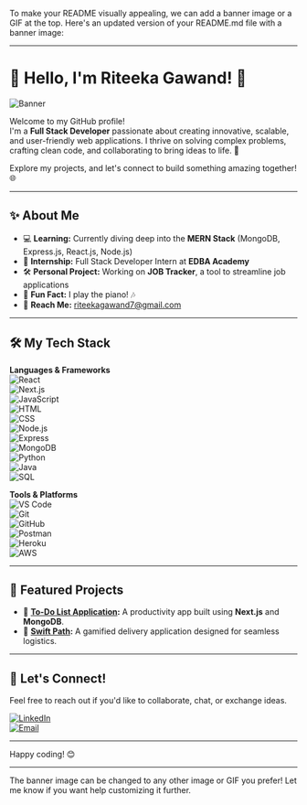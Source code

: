 To make your README visually appealing, we can add a banner image or a GIF at the top. Here's an updated version of your README.md file with a banner image:

---

# 🌟 Hello, I'm Riteeka Gawand! 👋  

![Banner](https://media.giphy.com/media/v1.Y2lkPTc5MGI3NjExZmRmN2Y3NTJkNzNhZDM0Nzg5ZjFjMGRhZDM5ODAyYjM5MDM1YzM2ZCZlcD12MV9naWZzX3NlYXJjaCZjdD1n/dWesBcTLavkZuG35MI/giphy.gif)  

Welcome to my GitHub profile!  
I'm a **Full Stack Developer** passionate about creating innovative, scalable, and user-friendly web applications. I thrive on solving complex problems, crafting clean code, and collaborating to bring ideas to life. 🚀  

Explore my projects, and let's connect to build something amazing together! 🌐  

---

## ✨ About Me  

- 💻 **Learning:** Currently diving deep into the **MERN Stack** (MongoDB, Express.js, React.js, Node.js)  
- 🌟 **Internship:** Full Stack Developer Intern at **EDBA Academy**  
- 🛠 **Personal Project:** Working on **JOB Tracker**, a tool to streamline job applications  
- 🎹 **Fun Fact:** I play the piano! 🎶  
- 📩 **Reach Me:** [riteekagawand7@gmail.com](mailto:riteekagawand7@gmail.com)  

---

## 🛠 My Tech Stack  

**Languages & Frameworks**  
![React](https://img.shields.io/badge/-React-333333?style=flat&logo=react)  
![Next.js](https://img.shields.io/badge/-Next.js-333333?style=flat&logo=nextdotjs)  
![JavaScript](https://img.shields.io/badge/-JavaScript-333333?style=flat&logo=javascript)  
![HTML](https://img.shields.io/badge/-HTML-333333?style=flat&logo=html5)  
![CSS](https://img.shields.io/badge/-CSS-333333?style=flat&logo=css3)  
![Node.js](https://img.shields.io/badge/-Node.js-333333?style=flat&logo=nodedotjs)  
![Express](https://img.shields.io/badge/-Express-333333?style=flat&logo=express)  
![MongoDB](https://img.shields.io/badge/-MongoDB-333333?style=flat&logo=mongodb)  
![Python](https://img.shields.io/badge/-Python-333333?style=flat&logo=python)  
![Java](https://img.shields.io/badge/-Java-333333?style=flat&logo=java)  
![SQL](https://img.shields.io/badge/-SQL-333333?style=flat&logo=postgresql)  

**Tools & Platforms**  
![VS Code](https://img.shields.io/badge/-VS%20Code-333333?style=flat&logo=visualstudiocode)  
![Git](https://img.shields.io/badge/-Git-333333?style=flat&logo=git)  
![GitHub](https://img.shields.io/badge/-GitHub-333333?style=flat&logo=github)  
![Postman](https://img.shields.io/badge/-Postman-333333?style=flat&logo=postman)  
![Heroku](https://img.shields.io/badge/-Heroku-333333?style=flat&logo=heroku)  
![AWS](https://img.shields.io/badge/-AWS-333333?style=flat&logo=amazonaws)  

---

## 🌟 Featured Projects  

- 🎯 **[To-Do List Application](https://github.com/riteekagawand/To-DO-List):** A productivity app built using **Next.js** and **MongoDB**.  
- 🚀 **[Swift Path](https://github.com/riteekagawand/VH24-WEBMASTERS):** A gamified delivery application designed for seamless logistics.  

---

## 💬 Let's Connect!  

Feel free to reach out if you'd like to collaborate, chat, or exchange ideas.  

[![LinkedIn](https://img.shields.io/badge/-LinkedIn-0077B5?style=flat&logo=linkedin&logoColor=white)](https://www.linkedin.com/in/riteeka-gawand-702553212/)  
[![Email](https://img.shields.io/badge/-Email-D14836?style=flat&logo=gmail&logoColor=white)](mailto:riteekagawand7@gmail.com)  

---

Happy coding! 😊  

---

The banner image can be changed to any other image or GIF you prefer! Let me know if you want help customizing it further.
